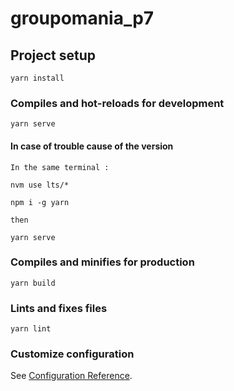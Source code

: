 # groupomania_p7

## Project setup
```
yarn install
```

### Compiles and hot-reloads for development
```
yarn serve
```

#### In case of trouble cause of the version 
    In the same terminal :
 ```
 nvm use lts/*
 ```
 ```
 npm i -g yarn
 ```
    then 
 ```
 yarn serve
 ```

### Compiles and minifies for production
```
yarn build
```

### Lints and fixes files
```
yarn lint
```

### Customize configuration
See [Configuration Reference](https://cli.vuejs.org/config/).
